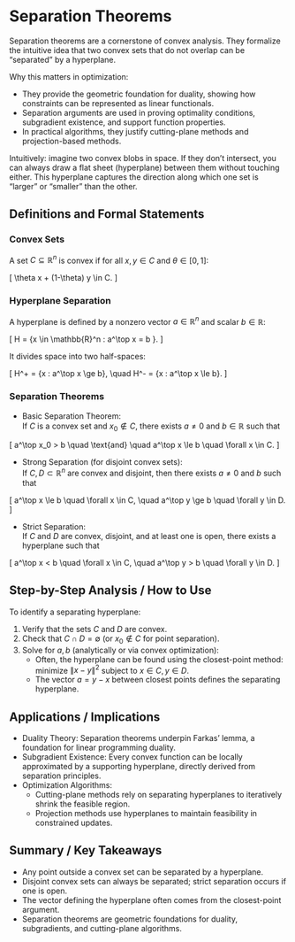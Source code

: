 # Separation Theorems

Separation theorems are a cornerstone of convex analysis. They formalize the intuitive idea that two convex sets that do not overlap can be “separated” by a hyperplane.

Why this matters in optimization:

- They provide the geometric foundation for duality, showing how constraints can be represented as linear functionals.  
- Separation arguments are used in proving optimality conditions, subgradient existence, and support function properties.  
- In practical algorithms, they justify cutting-plane methods and projection-based methods.

Intuitively: imagine two convex blobs in space. If they don’t intersect, you can always draw a flat sheet (hyperplane) between them without touching either. This hyperplane captures the direction along which one set is “larger” or “smaller” than the other.

## Definitions and Formal Statements

### Convex Sets

A set $C \subseteq \mathbb{R}^n$ is convex if for all $x, y \in C$ and $\theta \in [0,1]$:

\[
\theta x + (1-\theta) y \in C.
\]

### Hyperplane Separation

A hyperplane is defined by a nonzero vector $a \in \mathbb{R}^n$ and scalar $b \in \mathbb{R}$:

\[
H = \{x \in \mathbb{R}^n : a^\top x = b \}.
\]

It divides space into two half-spaces:  

\[
H^+ = \{x : a^\top x \ge b\}, \quad H^- = \{x : a^\top x \le b\}.
\]

### Separation Theorems  

- Basic Separation Theorem:  
  If $C$ is a convex set and $x_0 \notin C$, there exists $a \neq 0$ and $b \in \mathbb{R}$ such that  

\[
a^\top x_0 > b \quad \text{and} \quad a^\top x \le b \quad \forall x \in C.
\]

- Strong Separation (for disjoint convex sets):  
  If $C, D \subset \mathbb{R}^n$ are convex and disjoint, then there exists $a \neq 0$ and $b$ such that  

\[
a^\top x \le b \quad \forall x \in C, \quad a^\top y \ge b \quad \forall y \in D.
\]

- Strict Separation:  
  If $C$ and $D$ are convex, disjoint, and at least one is open, there exists a hyperplane such that  

\[
a^\top x < b \quad \forall x \in C, \quad a^\top y > b \quad \forall y \in D.
\]

 
## Step-by-Step Analysis / How to Use

To identify a separating hyperplane:

1. Verify that the sets $C$ and $D$ are convex.  
2. Check that $C \cap D = \emptyset$ (or $x_0 \notin C$ for point separation).  
3. Solve for $a, b$ (analytically or via convex optimization):  
    - Often, the hyperplane can be found using the closest-point method: minimize $\|x - y\|^2$ subject to $x \in C, y \in D$.  
    - The vector $a = y - x$ between closest points defines the separating hyperplane.  


## Applications / Implications

- Duality Theory: Separation theorems underpin Farkas’ lemma, a foundation for linear programming duality.  
- Subgradient Existence: Every convex function can be locally approximated by a supporting hyperplane, directly derived from separation principles.  
- Optimization Algorithms:  
  - Cutting-plane methods rely on separating hyperplanes to iteratively shrink the feasible region.  
  - Projection methods use hyperplanes to maintain feasibility in constrained updates.

 
## Summary / Key Takeaways

- Any point outside a convex set can be separated by a hyperplane.  
- Disjoint convex sets can always be separated; strict separation occurs if one is open.  
- The vector defining the hyperplane often comes from the closest-point argument.  
- Separation theorems are geometric foundations for duality, subgradients, and cutting-plane algorithms.
